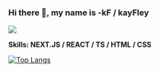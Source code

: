 ### Hi there 👋, my name is -kF / kayFley
![](https://komarev.com/ghpvc/?username=kayFley&base=1199)

**Skills: NEXT.JS / REACT / TS / HTML / CSS**

[![Top Langs](https://github-readme-stats.vercel.app/api/top-langs/?username=kayFley&theme=transparent)](https://github.com/anuraghazra/github-readme-stats)
